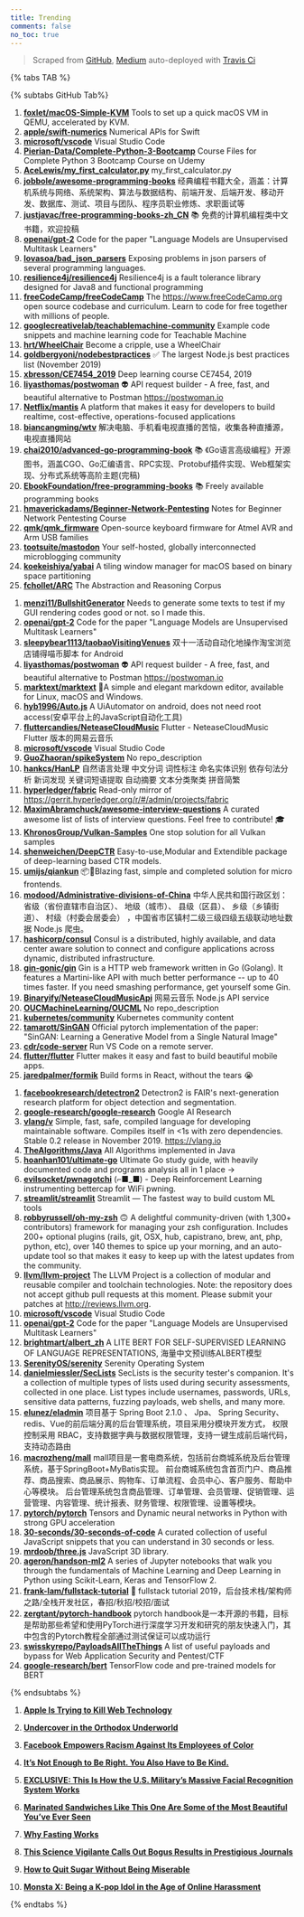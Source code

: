 ```yaml
---
title: Trending
comments: false
no_toc: true
---
```


> Scraped from [GitHub](https://github.com/trending), [Medium](https://medium.com/topic/popular)
auto-deployed with [Travis Ci](https://travis-ci.org/)

{% tabs TAB %}
<!-- tab GitHub -->
{% subtabs GitHub Tab%}
<!-- tab Daily -->
1. [**foxlet/macOS-Simple-KVM**](https://github.com/foxlet/macOS-Simple-KVM)
Tools to set up a quick macOS VM in QEMU, accelerated by KVM.
2. [**apple/swift-numerics**](https://github.com/apple/swift-numerics)
Numerical APIs for Swift
3. [**microsoft/vscode**](https://github.com/microsoft/vscode)
Visual Studio Code
4. [**Pierian-Data/Complete-Python-3-Bootcamp**](https://github.com/Pierian-Data/Complete-Python-3-Bootcamp)
Course Files for Complete Python 3 Bootcamp Course on Udemy
5. [**AceLewis/my_first_calculator.py**](https://github.com/AceLewis/my_first_calculator.py)
my_first_calculator.py
6. [**jobbole/awesome-programming-books**](https://github.com/jobbole/awesome-programming-books)
经典编程书籍大全，涵盖：计算机系统与网络、系统架构、算法与数据结构、前端开发、后端开发、移动开发、数据库、测试、项目与团队、程序员职业修炼、求职面试等
7. [**justjavac/free-programming-books-zh_CN**](https://github.com/justjavac/free-programming-books-zh_CN)
📚 免费的计算机编程类中文书籍，欢迎投稿
8. [**openai/gpt-2**](https://github.com/openai/gpt-2)
Code for the paper "Language Models are Unsupervised Multitask Learners"
9. [**lovasoa/bad_json_parsers**](https://github.com/lovasoa/bad_json_parsers)
Exposing problems in json parsers of several programming languages.
10. [**resilience4j/resilience4j**](https://github.com/resilience4j/resilience4j)
Resilience4j is a fault tolerance library designed for Java8 and functional programming
11. [**freeCodeCamp/freeCodeCamp**](https://github.com/freeCodeCamp/freeCodeCamp)
The https://www.freeCodeCamp.org open source codebase and curriculum. Learn to code for free together with millions of people.
12. [**googlecreativelab/teachablemachine-community**](https://github.com/googlecreativelab/teachablemachine-community)
Example code snippets and machine learning code for Teachable Machine
13. [**hrt/WheelChair**](https://github.com/hrt/WheelChair)
Become a cripple, use a WheelChair
14. [**goldbergyoni/nodebestpractices**](https://github.com/goldbergyoni/nodebestpractices)
✅ The largest Node.js best practices list (November 2019)
15. [**xbresson/CE7454_2019**](https://github.com/xbresson/CE7454_2019)
Deep learning course CE7454, 2019
16. [**liyasthomas/postwoman**](https://github.com/liyasthomas/postwoman)
👽 API request builder - A free, fast, and beautiful alternative to Postman https://postwoman.io
17. [**Netflix/mantis**](https://github.com/Netflix/mantis)
A platform that makes it easy for developers to build realtime, cost-effective, operations-focused applications
18. [**biancangming/wtv**](https://github.com/biancangming/wtv)
解决电脑、手机看电视直播的苦恼，收集各种直播源，电视直播网站
19. [**chai2010/advanced-go-programming-book**](https://github.com/chai2010/advanced-go-programming-book)
📚 《Go语言高级编程》开源图书，涵盖CGO、Go汇编语言、RPC实现、Protobuf插件实现、Web框架实现、分布式系统等高阶主题(完稿)
20. [**EbookFoundation/free-programming-books**](https://github.com/EbookFoundation/free-programming-books)
📚 Freely available programming books
21. [**hmaverickadams/Beginner-Network-Pentesting**](https://github.com/hmaverickadams/Beginner-Network-Pentesting)
Notes for Beginner Network Pentesting Course
22. [**qmk/qmk_firmware**](https://github.com/qmk/qmk_firmware)
Open-source keyboard firmware for Atmel AVR and Arm USB families
23. [**tootsuite/mastodon**](https://github.com/tootsuite/mastodon)
Your self-hosted, globally interconnected microblogging community
24. [**koekeishiya/yabai**](https://github.com/koekeishiya/yabai)
A tiling window manager for macOS based on binary space partitioning
25. [**fchollet/ARC**](https://github.com/fchollet/ARC)
The Abstraction and Reasoning Corpus
<!-- endtab -->
<!-- tab Weekly -->
1. [**menzi11/BullshitGenerator**](https://github.com/menzi11/BullshitGenerator)
Needs to generate some texts to test if my GUI rendering codes good or not. so I made this.
2. [**openai/gpt-2**](https://github.com/openai/gpt-2)
Code for the paper "Language Models are Unsupervised Multitask Learners"
3. [**sleepybear1113/taobaoVisitingVenues**](https://github.com/sleepybear1113/taobaoVisitingVenues)
双十一活动自动化地操作淘宝浏览店铺得喵币脚本 for Android
4. [**liyasthomas/postwoman**](https://github.com/liyasthomas/postwoman)
👽 API request builder - A free, fast, and beautiful alternative to Postman https://postwoman.io
5. [**marktext/marktext**](https://github.com/marktext/marktext)
📝A simple and elegant markdown editor, available for Linux, macOS and Windows.
6. [**hyb1996/Auto.js**](https://github.com/hyb1996/Auto.js)
A UiAutomator on android, does not need root access(安卓平台上的JavaScript自动化工具)
7. [**fluttercandies/NeteaseCloudMusic**](https://github.com/fluttercandies/NeteaseCloudMusic)
Flutter - NeteaseCloudMusic Flutter 版本的网易云音乐
8. [**microsoft/vscode**](https://github.com/microsoft/vscode)
Visual Studio Code
9. [**GuoZhaoran/spikeSystem**](https://github.com/GuoZhaoran/spikeSystem)
No repo_description
10. [**hankcs/HanLP**](https://github.com/hankcs/HanLP)
自然语言处理 中文分词 词性标注 命名实体识别 依存句法分析 新词发现 关键词短语提取 自动摘要 文本分类聚类 拼音简繁
11. [**hyperledger/fabric**](https://github.com/hyperledger/fabric)
Read-only mirror of https://gerrit.hyperledger.org/r/#/admin/projects/fabric
12. [**MaximAbramchuck/awesome-interview-questions**](https://github.com/MaximAbramchuck/awesome-interview-questions)
A curated awesome list of lists of interview questions. Feel free to contribute! 🎓
13. [**KhronosGroup/Vulkan-Samples**](https://github.com/KhronosGroup/Vulkan-Samples)
One stop solution for all Vulkan samples
14. [**shenweichen/DeepCTR**](https://github.com/shenweichen/DeepCTR)
Easy-to-use,Modular and Extendible package of deep-learning based CTR models.
15. [**umijs/qiankun**](https://github.com/umijs/qiankun)
📦🚀Blazing fast, simple and completed solution for micro frontends.
16. [**modood/Administrative-divisions-of-China**](https://github.com/modood/Administrative-divisions-of-China)
中华人民共和国行政区划：省级（省份直辖市自治区）、 地级（城市）、 县级（区县）、 乡级（乡镇街道）、 村级（村委会居委会） ，中国省市区镇村二级三级四级五级联动地址数据 Node.js 爬虫。
17. [**hashicorp/consul**](https://github.com/hashicorp/consul)
Consul is a distributed, highly available, and data center aware solution to connect and configure applications across dynamic, distributed infrastructure.
18. [**gin-gonic/gin**](https://github.com/gin-gonic/gin)
Gin is a HTTP web framework written in Go (Golang). It features a Martini-like API with much better performance -- up to 40 times faster. If you need smashing performance, get yourself some Gin.
19. [**Binaryify/NeteaseCloudMusicApi**](https://github.com/Binaryify/NeteaseCloudMusicApi)
网易云音乐 Node.js API service
20. [**OUCMachineLearning/OUCML**](https://github.com/OUCMachineLearning/OUCML)
No repo_description
21. [**kubernetes/community**](https://github.com/kubernetes/community)
Kubernetes community content
22. [**tamarott/SinGAN**](https://github.com/tamarott/SinGAN)
Official pytorch implementation of the paper: "SinGAN: Learning a Generative Model from a Single Natural Image"
23. [**cdr/code-server**](https://github.com/cdr/code-server)
Run VS Code on a remote server.
24. [**flutter/flutter**](https://github.com/flutter/flutter)
Flutter makes it easy and fast to build beautiful mobile apps.
25. [**jaredpalmer/formik**](https://github.com/jaredpalmer/formik)
Build forms in React, without the tears 😭
<!-- endtab -->
<!-- tab Monthly -->
1. [**facebookresearch/detectron2**](https://github.com/facebookresearch/detectron2)
Detectron2 is FAIR's next-generation research platform for object detection and segmentation.
2. [**google-research/google-research**](https://github.com/google-research/google-research)
Google AI Research
3. [**vlang/v**](https://github.com/vlang/v)
Simple, fast, safe, compiled language for developing maintainable software. Compiles itself in <1s with zero dependencies. Stable 0.2 release in November 2019. https://vlang.io
4. [**TheAlgorithms/Java**](https://github.com/TheAlgorithms/Java)
All Algorithms implemented in Java
5. [**hoanhan101/ultimate-go**](https://github.com/hoanhan101/ultimate-go)
Ultimate Go study guide, with heavily documented code and programs analysis all in 1 place →
6. [**evilsocket/pwnagotchi**](https://github.com/evilsocket/pwnagotchi)
(⌐■_■) - Deep Reinforcement Learning instrumenting bettercap for WiFi pwning.
7. [**streamlit/streamlit**](https://github.com/streamlit/streamlit)
Streamlit — The fastest way to build custom ML tools
8. [**robbyrussell/oh-my-zsh**](https://github.com/robbyrussell/oh-my-zsh)
🙃 A delightful community-driven (with 1,300+ contributors) framework for managing your zsh configuration. Includes 200+ optional plugins (rails, git, OSX, hub, capistrano, brew, ant, php, python, etc), over 140 themes to spice up your morning, and an auto-update tool so that makes it easy to keep up with the latest updates from the community.
9. [**llvm/llvm-project**](https://github.com/llvm/llvm-project)
The LLVM Project is a collection of modular and reusable compiler and toolchain technologies. Note: the repository does not accept github pull requests at this moment. Please submit your patches at http://reviews.llvm.org.
10. [**microsoft/vscode**](https://github.com/microsoft/vscode)
Visual Studio Code
11. [**openai/gpt-2**](https://github.com/openai/gpt-2)
Code for the paper "Language Models are Unsupervised Multitask Learners"
12. [**brightmart/albert_zh**](https://github.com/brightmart/albert_zh)
A LITE BERT FOR SELF-SUPERVISED LEARNING OF LANGUAGE REPRESENTATIONS, 海量中文预训练ALBERT模型
13. [**SerenityOS/serenity**](https://github.com/SerenityOS/serenity)
Serenity Operating System
14. [**danielmiessler/SecLists**](https://github.com/danielmiessler/SecLists)
SecLists is the security tester's companion. It's a collection of multiple types of lists used during security assessments, collected in one place. List types include usernames, passwords, URLs, sensitive data patterns, fuzzing payloads, web shells, and many more.
15. [**elunez/eladmin**](https://github.com/elunez/eladmin)
项目基于 Spring Boot 2.1.0 、 Jpa、 Spring Security、redis、Vue的前后端分离的后台管理系统，项目采用分模块开发方式， 权限控制采用 RBAC，支持数据字典与数据权限管理，支持一键生成前后端代码，支持动态路由
16. [**macrozheng/mall**](https://github.com/macrozheng/mall)
mall项目是一套电商系统，包括前台商城系统及后台管理系统，基于SpringBoot+MyBatis实现。 前台商城系统包含首页门户、商品推荐、商品搜索、商品展示、购物车、订单流程、会员中心、客户服务、帮助中心等模块。 后台管理系统包含商品管理、订单管理、会员管理、促销管理、运营管理、内容管理、统计报表、财务管理、权限管理、设置等模块。
17. [**pytorch/pytorch**](https://github.com/pytorch/pytorch)
Tensors and Dynamic neural networks in Python with strong GPU acceleration
18. [**30-seconds/30-seconds-of-code**](https://github.com/30-seconds/30-seconds-of-code)
A curated collection of useful JavaScript snippets that you can understand in 30 seconds or less.
19. [**mrdoob/three.js**](https://github.com/mrdoob/three.js)
JavaScript 3D library.
20. [**ageron/handson-ml2**](https://github.com/ageron/handson-ml2)
A series of Jupyter notebooks that walk you through the fundamentals of Machine Learning and Deep Learning in Python using Scikit-Learn, Keras and TensorFlow 2.
21. [**frank-lam/fullstack-tutorial**](https://github.com/frank-lam/fullstack-tutorial)
🚀 fullstack tutorial 2019，后台技术栈/架构师之路/全栈开发社区，春招/秋招/校招/面试
22. [**zergtant/pytorch-handbook**](https://github.com/zergtant/pytorch-handbook)
pytorch handbook是一本开源的书籍，目标是帮助那些希望和使用PyTorch进行深度学习开发和研究的朋友快速入门，其中包含的Pytorch教程全部通过测试保证可以成功运行
23. [**swisskyrepo/PayloadsAllTheThings**](https://github.com/swisskyrepo/PayloadsAllTheThings)
A list of useful payloads and bypass for Web Application Security and Pentest/CTF
24. [**google-research/bert**](https://github.com/google-research/bert)
TensorFlow code and pre-trained models for BERT
<!-- endtab -->
{% endsubtabs %}
<!-- endtab --><!-- tab Medium -->
1. [**Apple Is Trying to Kill Web Technology**](https://onezero.medium.com/apple-is-trying-to-kill-web-technology-a274237c174d?source=topic_page---------------------------20)

2. [**Undercover in the Orthodox Underworld**](https://gen.medium.com/undercover-in-the-orthodox-underworld-83c61ba3aa83?source=topic_page---------0------------------1)

3. [**Facebook Empowers Racism Against Its Employees of Color**](https://medium.com/@blindfb2020/facebook-empowers-racism-against-its-employees-of-color-fbbfaf55ab76?source=topic_page---------1------------------1)

4. [**It’s Not Enough to Be Right. You Also Have to Be Kind.**](https://forge.medium.com/its-not-enough-to-be-right-you-also-have-to-be-kind-b8814111fe1?source=topic_page---------2------------------1)

5. [**EXCLUSIVE: This Is How the U.S. Military’s Massive Facial Recognition System Works**](https://onezero.medium.com/exclusive-this-is-how-the-u-s-militarys-massive-facial-recognition-system-works-bb764291b96d?source=topic_page---------4------------------1)

6. [**Marinated Sandwiches Like This One Are Some of the Most Beautiful You’ve Ever Seen**](https://heated.medium.com/marinated-sandwiches-like-this-one-are-some-of-the-most-beautiful-youve-ever-seen-40bdd367533a?source=topic_page---------5------------------1)

7. [**Why Fasting Works**](https://heated.medium.com/why-fasting-works-7a14086e46de?source=topic_page---------6------------------1)

8. [**This Science Vigilante Calls Out Bogus Results in Prestigious Journals**](https://onezero.medium.com/this-science-vigilante-calls-out-bogus-results-in-prestigious-journals-eb5a414c7f76?source=topic_page---------7------------------1)

9. [**How to Quit Sugar Without Being Miserable**](https://medium.com/wake-up-call/how-to-quit-sugar-healthy-diet-tips-fc5aee5e8cd0?source=topic_page---------8------------------1)

10. [**Monsta X: Being a K-pop Idol in the Age of Online Harassment**](https://blog.usejournal.com/https-medium-com-monsta-x-being-a-k-pop-idol-in-the-age-of-online-harassment-ac0e77a16c58?source=topic_page---------9------------------1)

<!-- endtab -->
{% endtabs %}
